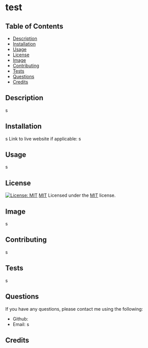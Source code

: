 # test

  ## Table of Contents
  - [Description](#description)
  - [Installation](#installation)
  - [Usage](#usage)
  - [License](#license)
  - [Image](#image)
  - [Contributing](#contributing)
  - [Tests](#tests)
  - [Questions](#questions)
  - [Credits](#credits)

  ## Description
  s

  ## Installation
  s
  Link to live website if applicable: s

  ## Usage
  s

  ## License
  [![License: MIT](https://img.shields.io/badge/License-MIT-yellow.svg)](https://opensource.org/licenses/MIT)
  [MIT](https://choosealicense.com/licenses/mit/)
  Licensed under the [MIT](https://choosealicense.com/licenses/mit/) license.

  ## Image
  s

  ## Contributing
  s

  ## Tests
  s

  ## Questions
  If you have any questions, please contact me using the following:
  - Github: 
  - Email: s

  ## Credits
  
  